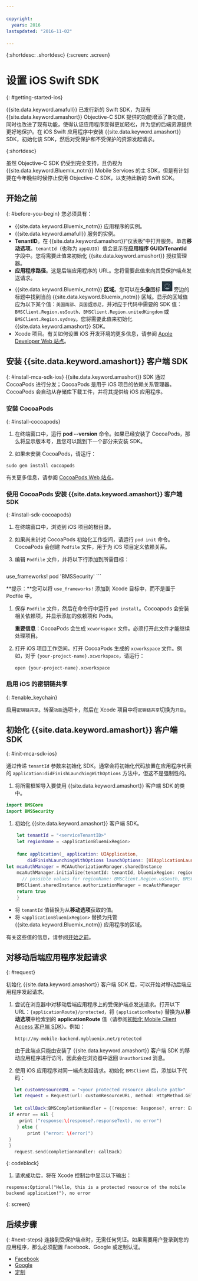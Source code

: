 ```yaml
---

copyright:
  years: 2016
lastupdated: "2016-11-02"

---
```

{:shortdesc: .shortdesc}
{:screen: .screen}

# 设置 iOS Swift SDK
{: #getting-started-ios}

{{site.data.keyword.amafull}} 已发行新的 Swift SDK，为现有 {{site.data.keyword.amashort}} Objective-C SDK 提供的功能增添了新功能，同时也改进了现有功能，使得认证应用程序变得更加轻松，并为您的后端资源提供更好地保护。在 iOS Swift 应用程序中安装 {{site.data.keyword.amashort}} SDK，初始化该 SDK，然后对受保护和不受保护的资源发起请求。


{:shortdesc}

虽然 Objective-C SDK 仍受到完全支持，且仍视为 {{site.data.keyword.Bluemix_notm}} Mobile Services 的主 SDK，但是有计划要在今年晚些时候停止使用 Objective-C SDK，以支持此新的 Swift SDK。


## 开始之前
{: #before-you-begin}
您必须具有：
* {{site.data.keyword.Bluemix_notm}} 应用程序的实例。
* {{site.data.keyword.amafull}} 服务的实例。
* **TenantID**。在 {{site.data.keyword.amashort}}“仪表板”中打开服务。单击**移动选项**。`tenantId`（也称为 `appGUID`）值会显示在**应用程序 GUID/TenantId** 字段中。您将需要此值来初始化 {{site.data.keyword.amashort}} 授权管理器。
* **应用程序路径**。这是后端应用程序的 URL。您将需要此值来向其受保护端点发送请求。
* {{site.data.keyword.Bluemix_notm}} **区域**。您可以在**头像**图标 ![“头像”图标](images/face.jpg "“头像”图标") 旁边的标题中找到当前 {{site.data.keyword.Bluemix_notm}} 区域。显示的区域值应为以下某个值：`美国南部`、`英国`或`悉尼`，并对应于代码中需要的 SDK 值：`BMSClient.Region.usSouth`、`BMSClient.Region.unitedKingdom` 或 `BMSClient.Region.sydney`。您将需要此值来初始化 {{site.data.keyword.amashort}} SDK。
* Xcode 项目。有关如何设置 iOS 开发环境的更多信息，请参阅 [Apple Developer Web 站点](https://developer.apple.com/support/xcode/)。


## 安装 {{site.data.keyword.amashort}} 客户端 SDK
{: #install-mca-sdk-ios}
{{site.data.keyword.amashort}} SDK 通过 CocoaPods 进行分发；CocoaPods 是用于 iOS 项目的依赖关系管理器。CocoaPods 会自动从存储库下载工件，并将其提供给 iOS 应用程序。


### 安装 CocoaPods
{: #install-cocoapods}

1. 在终端窗口中，运行 **pod --version** 命令。如果已经安装了 CocoaPods，那么将显示版本号，且您可以跳到下一个部分来安装 SDK。

1. 如果未安装 CocoaPods，请运行：

```
sudo gem install cocoapods
```

有关更多信息，请参阅 [CocoaPods Web 站点](https://cocoapods.org/)。



### 使用 CocoaPods 安装 {{site.data.keyword.amashort}} 客户端 SDK
{: #install-sdk-cocoapods}

1. 在终端窗口中，浏览到 iOS 项目的根目录。

1. 如果尚未针对 CocoaPods 初始化工作空间，请运行 `pod init` 命令。<br/>
 CocoaPods 会创建 `Podfile` 文件，用于为 iOS 项目定义依赖关系。

1. 编辑 `Podfile` 文件，并将以下行添加到所需目标：

	```
use_frameworks!
 pod 'BMSSecurity'
	```

  **提示：**您可以将 `use_frameworks!` 添加到 Xcode 目标中，而不是置于 Podfile 中。

1. 保存 `Podfile` 文件，然后在命令行中运行 `pod install`。Cocoapods 会安装相关依赖项，并显示添加的依赖项和 Pods。<br/>


   **重要信息**：CocoaPods 会生成 `xcworkspace` 文件。必须打开此文件才能继续处理项目。

1. 打开 iOS 项目工作空间。打开 CocoaPods 生成的 `xcworkspace` 文件。例如，对于 `{your-project-name}.xcworkspace`，请运行：

	`open {your-project-name}.xcworkspace`

### 启用 iOS 的密钥链共享
{: #enable_keychain}

启用`密钥链共享`。转至`功能`选项卡，然后在 Xcode 项目中将`密钥链共享`切换为`开启`。

## 初始化 {{site.data.keyword.amashort}} 客户端 SDK
{: #init-mca-sdk-ios}

 通过传递 `tenantId` 参数来初始化 SDK。通常会将初始化代码放置在应用程序代表的 `application:didFinishLaunchingWithOptions` 方法中，但这不是强制性的。

1. 将所需框架导入要使用 {{site.data.keyword.amashort}} 客户端 SDK 的类中。

 ```Swift
 import BMSCore
 import BMSSecurity
 ```

1. 初始化 {{site.data.keyword.amashort}} 客户端 SDK。

```Swift
	let tenantId = "<serviceTenantID>"
	let regionName = <applicationBluemixRegion>

	func application(_ application: UIApplication, 
	    didFinishLaunchingWithOptions launchOptions: [UIApplicationLaunchOptionsKey: Any]?) -> Bool {
let mcaAuthManager = MCAAuthorizationManager.sharedInstance
    mcaAuthManager.initialize(tenantId: tenantId, bluemixRegion: regionName)
      // possible values for regionName: BMSClient.Region.usSouth, BMSClient.Region.unitedKingdom, BMSClient.Region.sydney
	BMSClient.sharedInstance.authorizationManager = mcaAuthManager	
	return true
	}
 ```

* 将 `tenantId` 值替换为从**移动选项**获取的值。 
* 将 `<applicationBluemixRegion>` 替换为托管 {{site.data.keyword.Bluemix_notm}} 应用程序的区域。 

有关这些值的信息，请参阅[开始之前](#before-you-begin)。 


## 对移动后端应用程序发起请求
{: #request}

初始化 {{site.data.keyword.amashort}} 客户端 SDK 后，可以开始对移动后端应用程序发起请求。

1. 尝试在浏览器中对移动后端应用程序上的受保护端点发送请求。打开以下 URL：`{applicationRoute}/protected`，将 `{applicationRoute}` 替换为从**移动选项**中检索到的 **applicationRoute** 值（请参阅[初始化 Mobile Client Access 客户端 SDK](#init-mca-sdk-ios)）。例如：


	`http://my-mobile-backend.mybluemix.net/protected
	`

	由于此端点只能由安装了 {{site.data.keyword.amashort}} 客户端 SDK 的移动应用程序进行访问，因此会在浏览器中返回 `Unauthorized` 消息。



1. 使用 iOS 应用程序对同一端点发起请求。初始化 `BMSClient` 后，添加以下代码：

 ```Swift
	let customResourceURL = "<your protected resource absolute path>"
	let request = Request(url: customResourceURL, method: HttpMethod.GET)

	let callBack:BMSCompletionHandler = {(response: Response?, error: Error?) in
  if error == nil {
      print ("response:\(response?.responseText), no error")
     } else {
         print ("error: \(error)")
  }
  }
	request.send(completionHandler: callBack)
 ```
 {: codeblock}

1.  请求成功后，将在 Xcode 控制台中显示以下输出：

 ```
 response:Optional("Hello, this is a protected resource of the mobile backend application!"), no error
 ```
{: screen}

## 后续步骤
{: #next-steps}
连接到受保护端点时，无需任何凭证。如果需要用户登录到您的应用程序，那么必须配置 Facebook、Google 或定制认证。
  * [Facebook](facebook-auth-ios-swift-sdk.html)
  * [Google](google-auth-ios-swift-sdk.html)
  * [定制](custom-auth-ios-swift-sdk.html)
